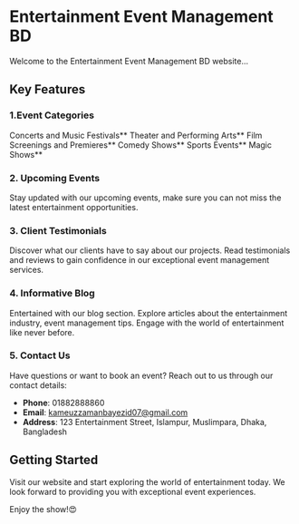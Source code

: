 # Entertainment Event Management BD

Welcome to the Entertainment Event Management BD website...

## Key Features

### 1.Event Categories

Concerts and Music Festivals**
Theater and Performing Arts**
Film Screenings and Premieres**
Comedy Shows**
Sports Events**
Magic Shows**

### 2. Upcoming Events

Stay updated with our upcoming events, make sure you can not miss the latest entertainment opportunities.

### 3. Client Testimonials

Discover what our clients have to say about our projects. Read testimonials and reviews to gain confidence in our exceptional event management services.

### 4. Informative Blog

Entertained with our blog section. Explore articles about the entertainment industry, event management tips. Engage with the world of entertainment like never before.

### 5. Contact Us

Have questions or want to book an event? Reach out to us through our contact details:

- **Phone**: 01882888860
- **Email**: kameuzzamanbayezid07@gmail.com
- **Address**: 123 Entertainment Street, Islampur,  Muslimpara, Dhaka, Bangladesh

## Getting Started

Visit our website and start exploring the world of entertainment today. We look forward to providing you with exceptional event experiences.

Enjoy the show!😍 
 